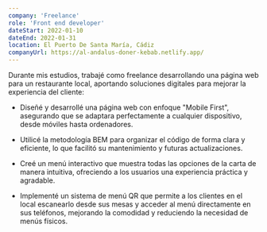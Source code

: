 ```yaml
---
company: 'Freelance'
role: 'Front end developer'
dateStart: 2022-01-10
dateEnd: 2022-01-31
location: El Puerto De Santa María, Cádiz
companyUrl: https://al-andalus-doner-kebab.netlify.app/
---
```


Durante mis estudios, trabajé como freelance desarrollando una página web para un restaurante local, aportando soluciones digitales para mejorar la experiencia del cliente:

- Diseñé y desarrollé una página web con enfoque "Mobile First", asegurando que se adaptara perfectamente a cualquier dispositivo, desde móviles hasta ordenadores.

- Utilicé la metodología BEM para organizar el código de forma clara y eficiente, lo que facilitó su mantenimiento y futuras actualizaciones.

- Creé un menú interactivo que muestra todas las opciones de la carta de manera intuitiva, ofreciendo a los usuarios una experiencia práctica y agradable.

- Implementé un sistema de menú QR que permite a los clientes en el local escanearlo desde sus mesas y acceder al menú directamente en sus teléfonos, mejorando la comodidad y reduciendo la necesidad de menús físicos.

